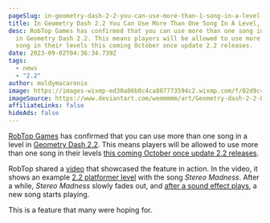 ```yaml
---
pageSlug: in-geometry-dash-2-2-you-can-use-more-than-1-song-in-a-level-says-robtop
title: In Geometry Dash 2.2 You Can Use More Than One Song In A Level, RobTop Confirms
desc: RobTop Games has confirmed that you can use more than one song in a level
  in Geometry Dash 2.2. This means players will be allowed to use more than one
  song in their levels this coming October once update 2.2 releases.
date: 2023-09-02T04:36:34.739Z
tags:
  - news
  - "2.2"
author: moldymacaronix
image: https://images-wixmp-ed30a86b8c4ca887773594c2.wixmp.com/f/02d9c47c-4eb4-448d-9191-7475c91275e1/dg31bxn-ef4765cc-9760-47c2-b827-6aa68bad9c86.png/v1/fill/w_1280,h_720,q_80,strp/geometry_dash_2_2_boss_fight_by_wemmmmm_dg31bxn-fullview.jpg?token=eyJ0eXAiOiJKV1QiLCJhbGciOiJIUzI1NiJ9.eyJzdWIiOiJ1cm46YXBwOjdlMGQxODg5ODIyNjQzNzNhNWYwZDQxNWVhMGQyNmUwIiwiaXNzIjoidXJuOmFwcDo3ZTBkMTg4OTgyMjY0MzczYTVmMGQ0MTVlYTBkMjZlMCIsIm9iaiI6W1t7ImhlaWdodCI6Ijw9NzIwIiwicGF0aCI6IlwvZlwvMDJkOWM0N2MtNGViNC00NDhkLTkxOTEtNzQ3NWM5MTI3NWUxXC9kZzMxYnhuLWVmNDc2NWNjLTk3NjAtNDdjMi1iODI3LTZhYTY4YmFkOWM4Ni5wbmciLCJ3aWR0aCI6Ijw9MTI4MCJ9XV0sImF1ZCI6WyJ1cm46c2VydmljZTppbWFnZS5vcGVyYXRpb25zIl19.ayupLXGZtMa9WFX__5LY7qwomWhCgrtNTL5Kow_GHpQ
imageSource: https://www.deviantart.com/wemmmmm/art/Geometry-dash-2-2-boss-fight-972559787
affiliateLinks: false
hideAds: false
---
```

[RobTop Games](/posts/robtop-face-reveal-all-known-pictures-of-robtop-games/) has confirmed that you can use more than one song in a level in [Geometry Dash 2.2](/categories/2.2/). This means players will be allowed to use more than one song in their levels [this coming October once update 2.2 releases](/posts/final-geometry-dash-2-2-release-date-confirmed-by-robtop/).

RobTop shared a [video](https://twitter.com/ZURC_99/status/1661426443237183488) that showcased the feature in action. In the video, it shows an example [2.2 platformer level](/posts/geometry-dash-2-2-features-that-explain-why-the-update-is-taking-so-long/) with the song *Stereo Madness*. After a while, *Stereo Madness* slowly fades out, and [after a sound effect plays](/posts/final-geometry-dash-2-2-sneak-peek-released-by-robtop-games/), a new song starts playing.

This is a feature that many were hoping for.